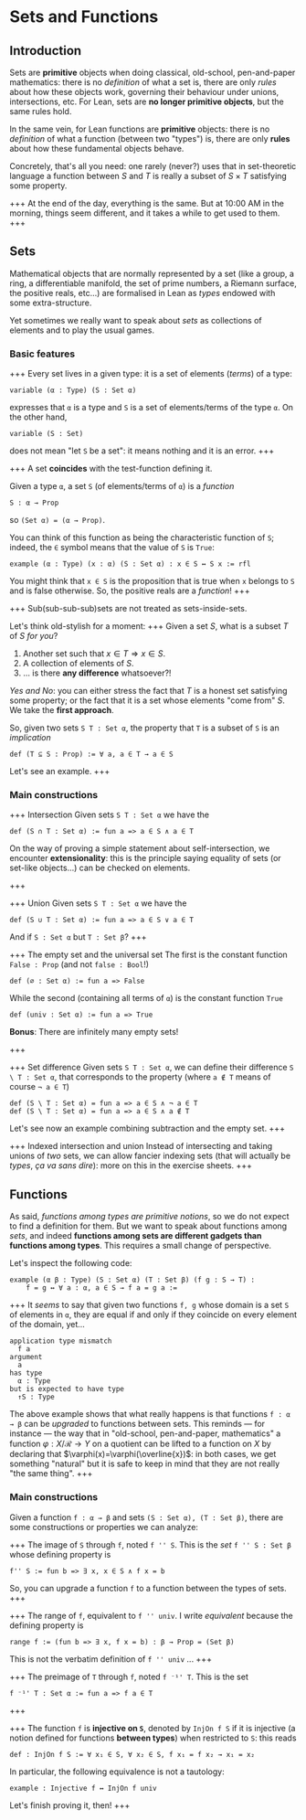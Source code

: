# Sets and Functions

## Introduction
Sets are **primitive** objects when doing classical, old-school, pen-and-paper mathematics: there is no *definition* of what a set is, there are only *rules* about how these objects work, governing their behaviour under unions, intersections, etc. For Lean, sets are **no longer primitive objects**, but the same rules hold.


In the same vein, for Lean functions are **primitive** objects: there is no *definition* of what a function (between two "types") is, there are only **rules** about how these fundamental objects behave.

Concretely, that's all you need: one rarely (never?) uses that in set-theoretic language a function between $S$ and $T$ is really a subset of $S\times T$ satisfying some property.

+++ At the end of the day, everything is the same.
But at 10:00 AM in the morning, things seem different, and it takes a while to get used to them.
+++

## Sets

Mathematical objects that are normally represented by a set (like a group, a ring, a differentiable manifold, the set of prime numbers, a Riemann surface, the positive reals, etc...) are formalised in Lean as *types* endowed with some extra-structure.

Yet sometimes we really want to speak about *sets* as collections of elements and to play the usual games.

### Basic features

+++ Every set lives in a given type: it is a set of elements (*terms*) of a type:
```lean
variable (α : Type) (S : Set α)
```
expresses that `α` is a type and `S` is a set of elements/terms of the type `α`. On the other hand,
```lean
variable (S : Set)
```
does not mean "let `S` be a set": it means nothing and it is an error.
+++

+++ A set **coincides** with the test-function defining it.

 Given a type `α`, a set `S` (of elements/terms of `α`) is a *function*
```lean
S : α → Prop
```
so `(Set α) = (α → Prop)`.

You can think of this function as being the characteristic function of `S`; indeed, the `∈` symbol means that the value of `S` is `True`:
```lean
example (α : Type) (x : α) (S : Set α) : x ∈ S ↔ S x := rfl
```
You might think that `x ∈ S` is the proposition that is true when `x` belongs to `S` and is false otherwise. So, the positive reals are a *function*!
+++

+++ Sub(sub-sub-sub)sets are not treated as sets-inside-sets.

Let's think old-stylish for a moment:
+++ Given a set $S$, what is a subset $T$ of $S$ *for you*?
1. Another set such that $x\in T\Rightarrow x \in S$.
1. A collection of elements of $S$.
1. ... is there **any difference** whatsoever?!

*Yes and No*: you can either stress the fact that $T$ is a honest set satisfying some property; or the fact that it is a set whose elements "come from" $S$. We take the **first approach**.

<!-- <br>
 -->
So, given two sets  `S T : Set α`, the property that `T` is a subset of `S` is an *implication*
```lean
def (T ⊆ S : Prop) := ∀ a, a ∈ T → a ∈ S
```
Let's see an example.
+++

### Main constructions
+++ Intersection
Given sets `S T : Set α` we have the
```lean
def (S ∩ T : Set α) := fun a => a ∈ S ∧ a ∈ T
```
On the way of proving a simple statement about self-intersection, we encounter **extensionality**: this is the principle saying equality of sets (or set-like objects...) can be checked on elements.

+++

+++ Union
Given sets `S T : Set α` we have the
```lean
def (S ∪ T : Set α) := fun a => a ∈ S ∨ a ∈ T
```

And if `S : Set α` but `T : Set β`?
+++

+++ The empty set and the universal set
The first is the constant function `False : Prop` (and not `false : Bool`!)
```lean
def (∅ : Set α) := fun a => False
```
While the second (containing all terms of `α`) is the constant function `True`
```lean
def (univ : Set α) := fun a => True
```
**Bonus**: There are infinitely many empty sets!

+++

+++ Set difference
Given sets `S T : Set α`, we can define their difference `S \ T : Set α`, that corresponds to the property (where `a ∉ T` means of course `¬ a ∈ T`)
```lean
def (S \ T : Set α) = fun a => a ∈ S ∧ ¬ a ∈ T
def (S \ T : Set α) = fun a => a ∈ S ∧ a ∉ T
```

Let's see now an example combining subtraction and the empty set.
+++

+++ Indexed intersection and union
Instead of intersecting and taking unions of *two* sets, we can allow fancier indexing sets (that will actually be *types*, *ça va sans dire*): more on this in the exercise sheets.
+++


## Functions

As said, *functions among types are primitive notions*, so we do not expect to find a definition for them. But we want to speak about functions among *sets*, and indeed **functions among sets are different gadgets than functions among types**. This requires a small change of perspective.

Let's inspect the following code:
```lean
example (α β : Type) (S : Set α) (T : Set β) (f g : S → T) :
    f = g ↔ ∀ a : α, a ∈ S → f a = g a :=
```
+++ It *seems* to say that given two functions `f, g` whose domain is a set `S` of elements in `α`, they are equal if and only if they coincide on every element of the domain, yet...

```
application type mismatch
  f a
argument
  a
has type
  α : Type
but is expected to have type
  ↑S : Type
```

The above example shows that what really happens is that functions `f : α → β` can be *upgraded* to functions between sets. This reminds — for instance — the way that in "old-school, pen-and-paper, mathematics" a function $\varphi : X/\mathcal{R} \to Y$ on a quotient can be lifted to a function on $X$ by declaring that $\varphi(x)=\varphi(\overline{x})$: in both cases, we get something "natural" but it is safe to keep in mind that they are not really "the same thing".
+++

### Main constructions

Given a function `f : α → β` and sets `(S : Set α), (T : Set β)`, there are some constructions or properties we can analyze:

+++ The image of `S` through `f`, noted `f '' S`.
This is the *set* `f '' S : Set β` whose defining property is
```lean
f'' S := fun b => ∃ x, x ∈ S ∧ f x = b
```
So, you can upgrade a function `f` to a function between the types of sets.
+++

+++ The range of `f`, equivalent to `f '' univ`.
I write *equivalent* because the defining property is
```lean
range f := (fun b => ∃ x, f x = b) : β → Prop = (Set β)
```
This is not the verbatim definition of `f '' univ` ...
+++

+++ The preimage of `T` through `f`, noted `f ⁻¹' T`.
This is the set
```lean
f ⁻¹' T : Set α := fun a => f a ∈ T
```

+++

+++ The function `f` is **injective on `S`**, denoted by `InjOn f S` if it is injective (a notion defined for functions **between types**) when restricted to `S`: this reads
```lean
def : InjOn f S := ∀ x₁ ∈ S, ∀ x₂ ∈ S, f x₁ = f x₂ → x₁ = x₂
```

In particular, the following equivalence is not a tautology:
```lean
example : Injective f ↔ InjOn f univ
```

Let's finish proving it, then!
+++
